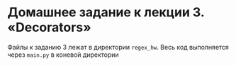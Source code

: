 # Домашнее задание к лекции 3. «Decorators»
Файлы к заданию 3 лежат в директории `regex_hw`. Весь код выполняется через `main.py` в коневой директории

